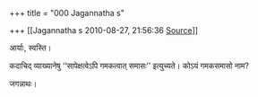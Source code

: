 +++
title = "000 Jagannatha s"

+++
[[Jagannatha s	2010-08-27, 21:56:36 [Source](https://groups.google.com/g/bvparishat/c/c4KJ7U4uOyg)]]



आर्याः, स्वस्ति।



कदाचिद् व्याख्यानेषु ‘‘सापेक्षत्वेऽपि गमकत्वात् समासः’’ इत्युच्यते। कोऽयं गमकसमासो नाम?



जगन्नाथः।





